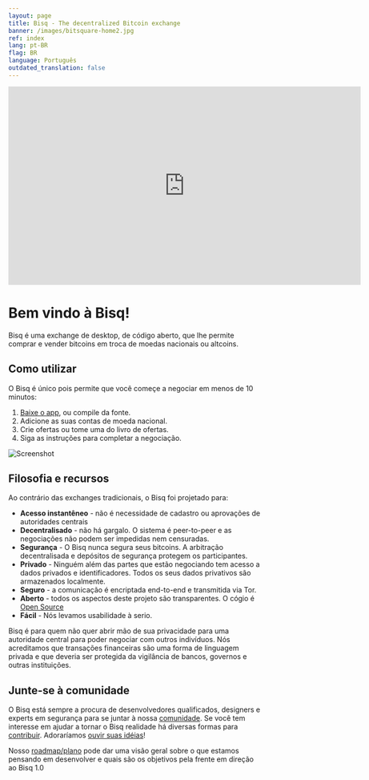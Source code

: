 ```yaml
---
layout: page
title: Bisq - The decentralized Bitcoin exchange
banner: /images/bitsquare-home2.jpg
ref: index
lang: pt-BR
flag: BR
language: Português
outdated_translation: false
---
```


<iframe src="https://www.youtube-nocookie.com/embed/jj4x4x1OlAY?rel=0&amp;showinfo=0" width="704" height="396" frameborder="0"  allowfullscreen="allowfullscreen" allow="autoplay; encrypted-media"></iframe>

# Bem vindo à Bisq!
Bisq é uma exchange de desktop, de código aberto, que lhe permite comprar e vender bitcoins em troca de moedas nacionais ou altcoins.

## Como utilizar

O Bisq é único pois permite que você começe a negociar em menos de 10 minutos:

1. [Baixe o app](/downloads/), ou compile da fonte.
2. Adicione as suas contas de moeda nacional.
3. Crie ofertas ou tome uma do livro de ofertas.
4. Siga as instruções para completar a negociação.

![Screenshot](/images/app-layers1.png)

## Filosofia e recursos

Ao contrário das exchanges tradicionais, o Bisq foi projetado para:

- **Acesso instantêneo** - não é necessidade de cadastro ou aprovações de autoridades centrais
- **Decentralisado** - não há gargalo. O sistema é peer-to-peer e as negociações não podem ser impedidas nem censuradas.
- **Segurança** - O Bisq nunca segura seus bitcoins. A arbitração decentralisada e depósitos de segurança protegem os participantes.
- **Privado** - Ninguém além das partes que estão negociando tem acesso a dados privados e identificadores. Todos os seus dados privativos são armazenados localmente.
- **Seguro** - a comunicação é encriptada end-to-end e transmitida via Tor.
- **Aberto** - todos os aspectos deste projeto são transparentes. O cógio é [Open Source](https://github.com/bisq-network/exchange)
- **Fácil** - Nós levamos usabilidade à serio.


Bisq é para quem não quer abrir mão de sua privacidade para uma autoridade central para poder negociar com outros indivíduos. Nós acreditamos que transações financeiras são uma forma de linguagem privada e que deveria ser protegida da vigilância de bancos, governos e outras instituições.

## Junte-se à comunidade

O Bisq está sempre a procura de desenvolvedores qualificados, designers e experts em segurança para se juntar à nossa [comunidade](/comunity/). Se você tem interesse em ajudar a tornar o Bisq realidade há diversas formas para [contribuir](https://docs.bisq.network/contributor-checklist.html). Adoraríamos [ouvir suas idéias](https://bisq.network/community/)!

Nosso [roadmap/plano](/roadmap/) pode dar uma visão geral sobre o que estamos pensando em desenvolver e quais são os objetivos pela frente em direção ao Bisq 1.0
